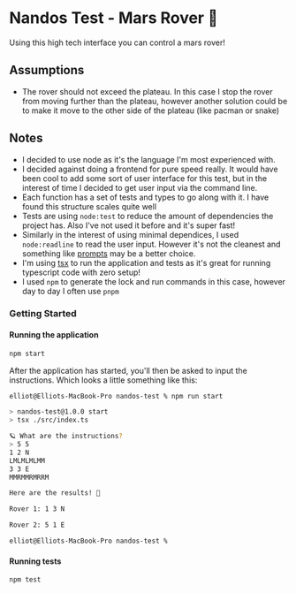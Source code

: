 # Nandos Test - Mars Rover 🤖

Using this high tech interface you can control a mars rover!

## Assumptions

- The rover should not exceed the plateau. In this case I stop the rover from moving further than the plateau, however another solution could be to make it move to the other side of the plateau (like pacman or snake)

## Notes

- I decided to use node as it's the language I'm most experienced with.
- I decided against doing a frontend for pure speed really. It would have been cool to add some sort of user interface for this test, but in the interest of time I decided to get user input via the command line.
- Each function has a set of tests and types to go along with it. I have found this structure scales quite well
- Tests are using `node:test` to reduce the amount of dependencies the project has. Also I've not used it before and it's super fast!
- Similarly in the interest of using minimal dependices, I used `node:readline` to read the user input. However it's not the cleanest and something like [prompts](https://www.npmjs.com/package/prompts) may be a better choice.
- I'm using [tsx](https://www.npmjs.com/package/tsx) to run the application and tests as it's great for running typescript code with zero setup!
- I used `npm` to generate the lock and run commands in this case, however day to day I often use `pnpm`

### Getting Started

#### Running the application

```bash
npm start
```

After the application has started, you'll then be asked to input the instructions. Which looks a little something like this:

```bash
elliot@Elliots-MacBook-Pro nandos-test % npm run start

> nandos-test@1.0.0 start
> tsx ./src/index.ts

🪐 What are the instructions?
> 5 5
1 2 N
LMLMLMLMM
3 3 E
MMRMMRMRRM

Here are the results! 🎉

Rover 1: 1 3 N

Rover 2: 5 1 E

elliot@Elliots-MacBook-Pro nandos-test %
```

#### Running tests

```bash
npm test
```
